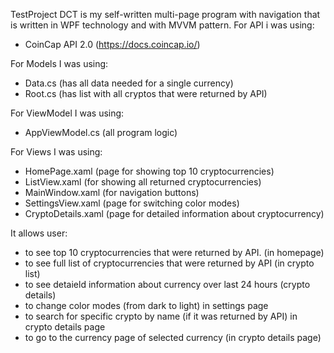 TestProject DCT is my self-written multi-page program with navigation that is written in WPF technology and with MVVM pattern.
For API i was using:
- CoinCap API 2.0 (https://docs.coincap.io/)

For Models I was using:
- Data.cs (has all data needed for a single currency)
- Root.cs (has list with all cryptos that were returned by API)

For ViewModel I was using:
- AppViewModel.cs (all program logic)

For Views I was using:
- HomePage.xaml (page for showing top 10 cryptocurrencies)
- ListView.xaml (for showing all returned cryptocurrencies)
- MainWindow.xaml (for navigation buttons)
- SettingsView.xaml (page for switching color modes)
- CryptoDetails.xaml (page for detailed information about cryptocurrency)

It allows user:
- to see top 10 cryptocurrencies that were returned by API. (in homepage)
- to see full list of cryptocurrencies that were returned by API (in crypto list)
- to see detaield information about currency over last 24 hours (crypto details)
- to change color modes (from dark to light) in settings page
- to search for specific crypto by name (if it was returned by API) in crypto details page
- to go to the currency page of selected currency (in crypto details page)

